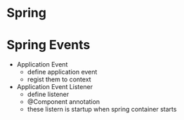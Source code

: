 # Spring

# Spring Events
- Application Event
	* define application event
	* regist them to context
- Application Event Listener
    * define listener 
    * @Component annotation 
    * these listern is startup when spring container starts


